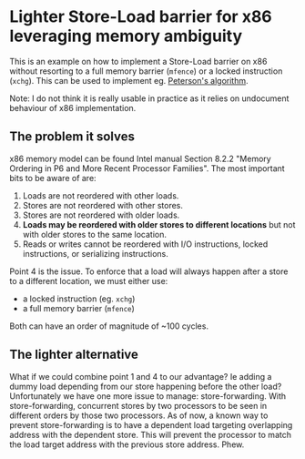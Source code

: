 # Lighter Store-Load barrier for x86 leveraging memory ambiguity
This is an example on how to implement a Store-Load barrier on x86 without resorting to a full memory barrier (`mfence`) or a locked instruction (`xchg`).
This can be used to implement eg. [Peterson's algorithm](https://en.wikipedia.org/wiki/Peterson%27s_algorithm).

Note: I do not think it is really usable in practice as it relies on undocument behaviour of x86 implementation.

## The problem it solves
x86 memory model can be found Intel manual Section 8.2.2 "Memory Ordering in P6 and More Recent Processor Families".
The most important bits to be aware of are:
 1. Loads are not reordered with other loads.
 2. Stores are not reordered with other stores.
 3. Stores are not reordered with older loads.
 4. **Loads  may  be  reordered  with  older  stores  to  different locations**  but  not  with  older  stores to the same location.
 5. Reads or writes cannot be reordered with I/O instructions, locked instructions, or serializing instructions.

Point 4 is the issue. To enforce that a load will always happen after a store to a different location, we must either use:
 * a locked instruction (eg. `xchg`)
 * a full memory barrier (`mfence`)

Both can have an order of magnitude of ~100 cycles.

## The lighter alternative

What if we could combine point 1 and 4 to our advantage? Ie adding a dummy load depending from our store happening before the other load?
Unfortunately we have one more issue to manage: store-forwarding. With store-forwarding, concurrent stores by two processors to be seen in different orders by those two processors.
As of now, a known way to prevent store-forwarding is to have a dependent load targeting overlapping address with the dependent store. This will prevent the processor to match the load target address with the previous store address.
Phew.
